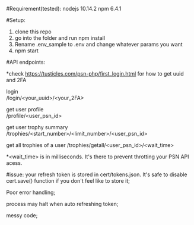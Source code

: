 #Requirement(tested):
nodejs 10.14.2
npm 6.4.1

#Setup:
1. clone this repo
2. go into the folder and run 
   npm install
3. Rename .env_sample to .env and change whatever params you want
4. npm start


#API endpoints:

*check https://tusticles.com/psn-php/first_login.html for how to get uuid and 2FA

login                               
/login/<your_uuid>/<your_2FA> 

get user profile                                 
/profile/<user_psn_id>

get user trophy summary
/trophies/<start_number>/<limit_number>/<user_psn_id>

get all trophies of a user
/trophies/getall/<user_psn_id>/<wait_time>     


*<wait_time> is in milliseconds. It's there to prevent throtting your PSN API acess.


#issue:
your refresh token is stored in cert/tokens.json. It's safe to disable cert.save() function
if you don't feel like to store it;

Poor error handling;

process may halt when auto refreshing token;

messy code;

